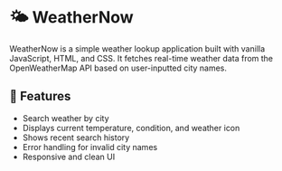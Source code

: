 # 🌤️ WeatherNow

WeatherNow is a simple weather lookup application built with vanilla JavaScript, HTML, and CSS. It fetches real-time weather data from the OpenWeatherMap API based on user-inputted city names.

## 🚀 Features

- Search weather by city
- Displays current temperature, condition, and weather icon
- Shows recent search history
- Error handling for invalid city names
- Responsive and clean UI
